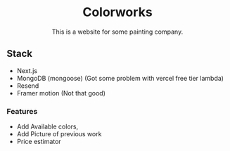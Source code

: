 <div align="center">

<h1> Colorworks </h1>

<p>This is a website for some painting company.</p>

</div>

## Stack

- Next.js
- MongoDB (mongoose) (Got some problem with vercel free tier lambda)
- Resend
- Framer motion (Not that good)

### Features

- Add Available colors,
- Add Picture of previous work
- Price estimator
